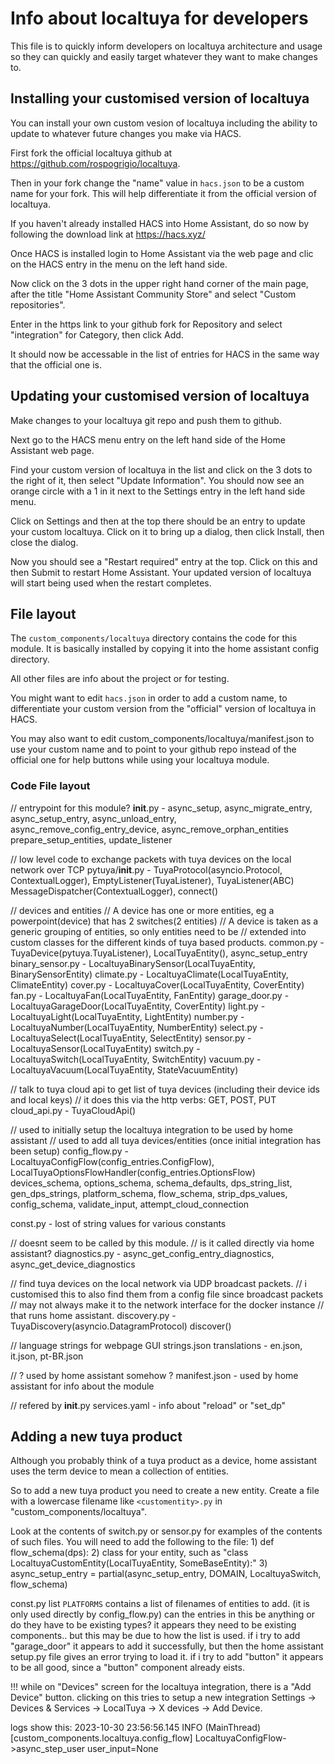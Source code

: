 # Info about localtuya for developers

This file is to quickly inform developers on localtuya architecture and usage so they can quickly and easily target whatever they want to make changes to.


## Installing your customised version of localtuya
You can install your own custom vesion of localtuya including the ability to update to whatever future changes you make via HACS.

First fork the official localtuya github at https://github.com/rospogrigio/localtuya.

Then in your fork change the "name" value in ```hacs.json``` to be a custom name for your fork. This will help differentiate it from the official version of localtuya.

If you haven't already installed HACS into Home Assistant, do so now by following the download link at https://hacs.xyz/

Once HACS is installed login to Home Assistant via the web page and clic on the HACS entry in the menu on the left hand side.

Now click on the 3 dots in the upper right hand corner of the main page, after the title "Home Assistant Community Store" and select "Custom repositories".

Enter in the https link to your github fork for Repository and select "integration" for Category, then click Add.

It should now be accessable in the list of entries for HACS in the same way that the official one is.


## Updating your customised version of localtuya
Make changes to your localtuya git repo and push them to github.

Next go to the HACS menu entry on the left hand side of the Home Assistant web page.

Find your custom version of localtuya in the list and click on the 3 dots to the right of it, then select "Update Information". You should now see an orange circle with a 1 in it next to the Settings entry in the left hand side menu.

Click on Settings and then at the top there should be an entry to update your custom localtuya. Click on it to bring up a dialog, then click Install, then close the dialog.

Now you should see a "Restart required" entry at the top. Click on this and then Submit to restart Home Assistant. Your updated version of localtuya will start being used when the restart completes.


## File layout

The ```custom_components/localtuya``` directory contains the code for this module. It is basically installed by copying it into the home assistant config directory.

All other files are info about the project or for testing.

You might want to edit ```hacs.json``` in order to add a custom name, to differentiate your custom version from the "official" version of localtuya in HACS.

You may also want to edit custom_components/localtuya/manifest.json to use your custom name and to point to your github repo instead of the official one for help buttons while using your localtuya module.

### Code File layout

// entrypoint for this module?
__init__.py - async_setup, async_migrate_entry, async_setup_entry, async_unload_entry, async_remove_config_entry_device, async_remove_orphan_entities
	prepare_setup_entities, update_listener

// low level code to exchange packets with tuya devices on the local network over TCP
pytuya/__init__.py - TuyaProtocol(asyncio.Protocol, ContextualLogger), EmptyListener(TuyaListener), TuyaListener(ABC)
	MessageDispatcher(ContextualLogger), 
	connect()

// devices and entities
// A device has one or more entities, eg a powerpoint(device) that has 2 switches(2 entities)
// A device is taken as a generic grouping of entities, so only entities need to be
// extended into custom classes for the different kinds of tuya based products.
common.py - TuyaDevice(pytuya.TuyaListener), LocalTuyaEntity(), async_setup_entry
	binary_sensor.py - LocaltuyaBinarySensor(LocalTuyaEntity, BinarySensorEntity)
	climate.py       - LocaltuyaClimate(LocalTuyaEntity, ClimateEntity)
	cover.py         - LocaltuyaCover(LocalTuyaEntity, CoverEntity)
	fan.py           - LocaltuyaFan(LocalTuyaEntity, FanEntity)
	garage_door.py   - LocaltuyaGarageDoor(LocalTuyaEntity, CoverEntity)
	light.py         - LocaltuyaLight(LocalTuyaEntity, LightEntity)
	number.py        - LocaltuyaNumber(LocalTuyaEntity, NumberEntity)
	select.py        - LocaltuyaSelect(LocalTuyaEntity, SelectEntity)
	sensor.py        - LocaltuyaSensor(LocalTuyaEntity)
	switch.py        - LocaltuyaSwitch(LocalTuyaEntity, SwitchEntity)
	vacuum.py        - LocaltuyaVacuum(LocalTuyaEntity, StateVacuumEntity)

// talk to tuya cloud api to get list of tuya devices (including their device ids and local keys)
// it does this via the http verbs: GET, POST, PUT
cloud_api.py - TuyaCloudApi()

// used to initially setup the localtuya integration to be used by home assistant
// used to add all tuya devices/entities (once initial integration has been setup)
config_flow.py - LocaltuyaConfigFlow(config_entries.ConfigFlow), LocalTuyaOptionsFlowHandler(config_entries.OptionsFlow)
	devices_schema, options_schema, schema_defaults, dps_string_list, gen_dps_strings, platform_schema, flow_schema, strip_dps_values, config_schema, validate_input, attempt_cloud_connection

const.py - lost of string values for various constants

// doesnt seem to be called by this module.
// is it called directly via home assistant?
diagnostics.py - async_get_config_entry_diagnostics, async_get_device_diagnostics

// find tuya devices on the local network via UDP broadcast packets.
// i customised this to also find them from a config file since broadcast packets
// may not always make it to the network interface for the docker instance
// that runs home assistant.
discovery.py - TuyaDiscovery(asyncio.DatagramProtocol)
	discover()

// language strings for webpage GUI
strings.json
translations - en.json, it.json, pt-BR.json

// ? used by home assistant somehow ?
manifest.json - used by home assistant for info about the module

// refered by __init__.py
services.yaml - info about "reload" or "set_dp"


## Adding a new tuya product
Although you probably think of a tuya product as a device, home assistant uses the term device to mean a collection of entities.

So to add a new tuya product you need to create a new entity.
Create a file with a lowercase filename like ```<customentity>.py``` in "custom_components/localtuya".

Look at the contents of switch.py or sensor.py for examples of the contents of such files. You will need to add the following to the file:
	1) def flow_schema(dps):
	2) class for your entity, such as "class LocaltuyaCustomEntity(LocalTuyaEntity, SomeBaseEntity):"
	3) async_setup_entry = partial(async_setup_entry, DOMAIN, LocaltuyaSwitch, flow_schema)


const.py list ```PLATFORMS``` contains a list of filenames of entities to add.
(it is only used directly by config_flow.py)
can the entries in this be anything or do they have to be existing types?
it appears they need to be existing components.. but this may be due to how the list is used.
if i try to add "garage_door" it appears to add it successfully, but then the home assistant setup.py file gives an error trying to load it.
if i try to add "button" it appears to be all good, since a "button" component already eists.


!!! while on "Devices" screen for the localtuya integration, there is a "Add Device" button.
clicking on this tries to setup a new integration
Settings -> Devices & Services -> LocalTuya -> X devices -> Add Device.

logs show this:
2023-10-30 23:56:56.145 INFO (MainThread) [custom_components.localtuya.config_flow] LocaltuyaConfigFlow->async_step_user user_input=None

